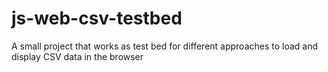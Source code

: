 # js-web-csv-testbed
A small project that works as test bed for different approaches to load and display CSV data in the browser
